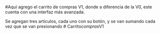 #Aquí agrego el carrito de compras V1, donde a diferencia de la V0, este cuenta con una interfaz más avanzada. 

Se agregan tres articulos, cada uno con su botón, y se van sumando cada vez que se van presionando #   C a r r i t o _ c o m p r a s _ V 1 
 
 

